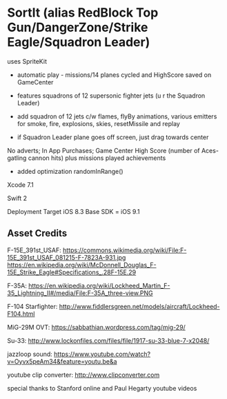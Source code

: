 # SortIt (alias RedBlock Top Gun/DangerZone/Strike Eagle/Squadron Leader)

uses SpriteKit
- automatic play - missions/14 planes cycled and HighScore saved on GameCenter
- features squadrons of 12 supersonic fighter jets (u r the Squadron Leader)

- add squadron of 12 jets c/w flames, flyBy animations, various emitters for smoke, fire, explosions, skies, 
resetMissile and replay
- if Squadron Leader plane goes off screen, just drag towards center

No adverts; In App Purchases; Game Center High Score (number of Aces-gatling cannon hits) plus missions played achievements
- added optimization randomInRange()


Xcode 7.1 

Swift 2

Deployment Target iOS 8.3
Base SDK = iOS 9.1

Asset Credits
-------------------------------------------------

F-15E_391st_USAF:
https://commons.wikimedia.org/wiki/File:F-15E_391st_USAF_081215-F-7823A-931.jpg
https://en.wikipedia.org/wiki/McDonnell_Douglas_F-15E_Strike_Eagle#Specifications_.28F-15E.29

F-35A:
https://en.wikipedia.org/wiki/Lockheed_Martin_F-35_Lightning_II#/media/File:F-35A_three-view.PNG

F-104 Starfighter:
http://www.fiddlersgreen.net/models/aircraft/Lockheed-F104.html

MiG-29M OVT:
https://sabbathian.wordpress.com/tag/mig-29/

Su-33:
http://www.lockonfiles.com/files/file/1917-su-33-blue-7-x2048/

jazzloop sound:
https://www.youtube.com/watch?v=Oyvx5peAm34&feature=youtu.be&a

youtube clip converter:
http://www.clipconverter.com

special thanks to Stanford online and Paul Hegarty youtube videos